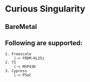 # Curious Singularity 
## BareMetal
## Following are supported:
	1. Freescale
		|-> FRDM-KL25z
	2. TI
		|-> MSP430
	3. Cypress
		|-> PSoC
